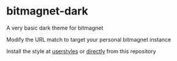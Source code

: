 # bitmagnet-dark

A very basic dark theme for bitmagnet

Modify the URL match to target your personal bitmagnet instance

Install the style at [userstyles](https://userstyles.world/style/14619/bitmagnet-dark) or [directly](raw/main/bitmagnet-dark.user.css) from this repository
